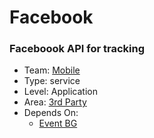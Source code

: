 # Facebook
### Faceboook API for tracking
* Team: [Mobile](../teams/mobile.md)
* Type: service
* Level: Application
* Area: [3rd Party](../areas/3rd-party.png)
* Depends On:
  * [Event BG](event-bg.md)
